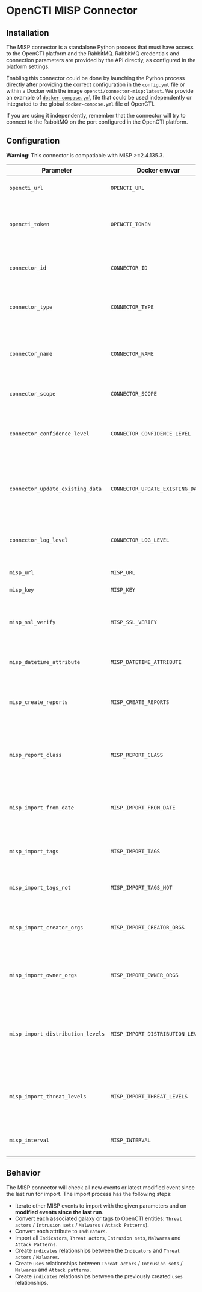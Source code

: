 # OpenCTI MISP Connector

## Installation

The MISP connector is a standalone Python process that must have access to the OpenCTI platform and the RabbitMQ. RabbitMQ credentials and connection parameters are provided by the API directly, as configured in the platform settings.

Enabling this connector could be done by launching the Python process directly after providing the correct configuration in the `config.yml` file or within a Docker with the image `opencti/connector-misp:latest`. We provide an example of [`docker-compose.yml`](docker-compose.yml) file that could be used independently or integrated to the global `docker-compose.yml` file of OpenCTI.

If you are using it independently, remember that the connector will try to connect to the RabbitMQ on the port configured in the OpenCTI platform.

## Configuration

**Warning**: This connector is compatiable with MISP >=2.4.135.3.

| Parameter                         | Docker envvar                     | Mandatory    | Description                                                                                         |
| --------------------------------- | --------------------------------- | ------------ | --------------------------------------------------------------------------------------------------- |
| `opencti_url`                     | `OPENCTI_URL`                     | Yes          | The URL of the OpenCTI platform.                                                                    |
| `opencti_token`                   | `OPENCTI_TOKEN`                   | Yes          | The default admin token configured in the OpenCTI platform parameters file.                         |
| `connector_id`                    | `CONNECTOR_ID`                    | Yes          | A valid arbitrary `UUIDv4` that must be unique for this connector.                                  |
| `connector_type`                  | `CONNECTOR_TYPE`                  | Yes          | Must be `EXTERNAL_IMPORT` (this is the connector type).                                             |
| `connector_name`                  | `CONNECTOR_NAME`                  | Yes          | The name of the MISP instance, to identify it if you have multiple MISP connectors.                 |
| `connector_scope`                 | `CONNECTOR_SCOPE`                 | Yes          | Must be `misp`, not used in this connector.                                                         |
| `connector_confidence_level`      | `CONNECTOR_CONFIDENCE_LEVEL`      | Yes          | The default confidence level for created relationships (a number between 1 and 4).                  |
| `connector_update_existing_data`  | `CONNECTOR_UPDATE_EXISTING_DATA`  | Yes          | If an entity already exists, update its attributes with information provided by this connector.     |
| `connector_log_level`             | `CONNECTOR_LOG_LEVEL`             | Yes          | The log level for this connector, could be `debug`, `info`, `warn` or `error` (less verbose).       |
| `misp_url`                        | `MISP_URL`                        | Yes          | The MISP instance URL.                                                                              |
| `misp_key`                        | `MISP_KEY`                        | Yes          | The MISP instance key.                                                                              |
| `misp_ssl_verify`                 | `MISP_SSL_VERIFY`                 | Yes          | A boolean (`True` or `False`), check if the SSL certificate is valid when using `https`.            |
| `misp_datetime_attribute`         | `MISP_DATETIME_ATTRIBUTE`         | Yes          | The attribute to be used in filter to query new MISP events.                                        |
| `misp_create_reports`             | `MISP_CREATE_REPORTS`             | Yes          | A boolean (`True` or `False`), create reports for each imported MISP event.                         |
| `misp_report_class`               | `MISP_REPORT_CLASS`               | No           | If `create_reports` is `True`, specify the `report_class` (category), default is `MISP Event`       |
| `misp_import_from_date`           | `MISP_IMPORT_FROM_DATE`           | No           | A date formatted `YYYY-MM-DD`, only import events created after this date.                          |
| `misp_import_tags`                | `MISP_IMPORT_TAGS`                | No           | A list of tags separated with `,`, only import events with these tags.                              |
| `misp_import_tags_not`            | `MISP_IMPORT_TAGS_NOT`            | No           | A list of tags separated with `,`, to exclude from import.                                          |
| `misp_import_creator_orgs`        | `MISP_IMPORT_CREATOR_ORGS`        | No           | A list of org identifiers separated with `,`, only import events created by these orgs.             |
| `misp_import_owner_orgs`          | `MISP_IMPORT_OWNER_ORGS`          | No           | A list of org identifiers separated with `,`, only import events owned by these orgs                |
| `misp_import_distribution_levels` | `MISP_IMPORT_DISTRIBUTION_LEVELS` | No           | A list of distribution levels separated with `,`, only import events with these distribution levels.|
| `misp_import_threat_levels`       | `MISP_IMPORT_THREAT_LEVELS`       | No           | A list of threat levels separated with `,`, only import events with these threat levels.            |
| `misp_interval`                   | `MISP_INTERVAL`                   | Yes          | Check for new event to import every `n` minutes.                                                    |

## Behavior

The MISP connector will check all new events or latest modified event since the last run for import. The import process has the following steps:

- Iterate other MISP events to import with the given parameters and on **modified events since the last run**.
- Convert each associated galaxy or tags to OpenCTI entities: `Threat actors` / `Intrusion sets` / `Malwares` / `Attack Patterns`).
- Convert each attribute to `Indicators`.
- Import all `Indicators`, `Threat actors`, `Intrusion sets`, `Malwares` and `Attack Patterns`.
- Create `indicates` relationships between the `Indicators` and `Threat actors` / `Malwares`.
- Create `uses` relationships between `Threat actors` / `Intrusion sets` / `Malwares` and `Attack patterns`.
- Create `indicates` relationships between the previously created `uses` relationships.